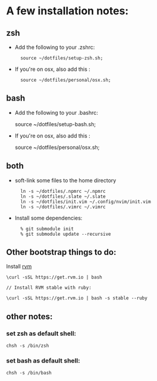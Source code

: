 # A few installation notes:


## zsh

* Add the following to your .zshrc:

        source ~/dotfiles/setup-zsh.sh;

* If you're on osx, also add this :

        source ~/dotfiles/personal/osx.sh;


## bash

* Add the following to your .bashrc:

    source ~/dotfiles/setup-bash.sh;

* If you're on osx, also add this :

    source ~/dotfiles/personal/osx.sh;

## both

* soft-link some files to the home directory

        ln -s ~/dotfiles/.npmrc ~/.npmrc
        ln -s ~/dotfiles/.slate ~/.slate
        ln -s ~/dotfiles/init.vim ~/.config/nvim/init.vim
        ln -s ~/dotfiles/.vimrc ~/.vimrc

* Install some dependencies:

        % git submodule init
        % git submodule update --recursive

## Other bootstrap things to do:

Install [rvm](rvm.io)

	\curl -sSL https://get.rvm.io | bash

	// Install RVM stable with ruby:

	\curl -sSL https://get.rvm.io | bash -s stable --ruby


## other notes:

### set zsh as default shell:

    chsh -s /bin/zsh

### set bash as default shell:

    chsh -s /bin/bash
